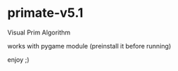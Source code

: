 # primate-v5.1
Visual Prim Algorithm

works with pygame module (preinstall it before running)

enjoy ;)
